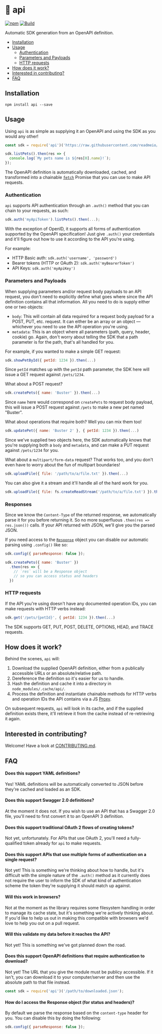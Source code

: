 # 🚀 api

[![npm](https://img.shields.io/npm/v/api)](https://npm.im/api) [![Build](https://github.com/readmeio/api/workflows/CI/badge.svg)](https://github.com/readmeio/api)

Automatic SDK generation from an OpenAPI definition.

* [Installation](#installation)
* [Usage](#usage)
    * [Authentication](#authentication)
    * [Parameters and Payloads](#parameters-and-payloads)
    * [HTTP requests](#http-requests)
* [How does it work?](#how-does-it-work)
* [Interested in contributing?](#interested-in-contributing)
* [FAQ](#faq)

## Installation
```
npm install api --save
```

## Usage
Using `api` is as simple as supplying it an OpenAPI and using the SDK as you would any other!

```js
const sdk = require('api')('https://raw.githubusercontent.com/readmeio/oas/master/packages/examples/3.0/json/petstore.json');

sdk.listPets().then(res => {
  console.log(`My pets name is ${res[0].name}!`);
});
```

The OpenAPI definition is automatically downloaded, cached, and transformed into a chainable [`fetch`](https://developer.mozilla.org/en-US/docs/Web/API/Fetch_API) Promise that you can use to make API requests.

### Authentication
`api` supports API authentication through an `.auth()` method that you can chain to your requests, as such:

```js
sdk.auth('myApiToken').listPets().then(...);
```

With the exception of OpenID, it supports all forms of authentication supported by the OpenAPI specification! Just give `.auth()` your credentials and it'll figure out how to use it according to the API you're using.

For example:

* HTTP Basic auth: `sdk.auth('username', 'password')`
* Bearer tokens (HTTP or OAuth 2): `sdk.auth('myBearerToken')`
* API Keys: `sdk.auth('myApiKey')`

### Parameters and Payloads
When supplying parameters and/or request body payloads to an API request, you don't need to explicitly define what goes where since the API definition contains all that information. All you need to do is supply either one or two objects:

* `body`: This will contain all data required for a request body payload for a POST, PUT, etc. request. It can either be an array or an object — whichever you need to use the API operation you're using.
* `metadata`: This is an object where all parameters (path, query, header, cookie) go. Again, don't worry about telling the SDK that a path parameter is for the path, that's all handled for you.

For example, if you wanted to make a simple GET request:

```js
sdk.showPetById({ petId: 1234 }).then(...)
```

Since `petId` matches up with the `petId` path parameter, the SDK here will issue a GET request against `/pets/1234`.

What about a POST request?

```js
sdk.createPets({ name: 'Buster' }).then(...)
```

Since `name` here would correspond on `createPets` to request body payload, this will issue a POST request against `/pets` to make a new pet named "Buster".

What about operations that require both? Well you can mix them too!

```js
sdk.updatePet({ name: 'Buster 2' }, { petId: 1234 }).then(...)
```

Since we've supplied two objects here, the SDK automatically knows that you're supplying both a `body` and `metadata`, and can make a PUT request against `/pets/1234` for you.

What about a `multipart/form-data` request? That works too, and you don't even have to worry about the fun of multipart boundaries!

```js
sdk.uploadFile({ file: '/path/to/a/file.txt' }).then(...)
```

You can also give it a stream and it'll handle all of the hard work for you.

```js
sdk.uploadFile({ file: fs.createReadStream('/path/to/a/file.txt') }).then(...)
```

### Responses
Since we know the `Content-Type` of the returned response, we automatically parse it for you before returning it. So no more superfluous `.then(res => res.json())` calls. If your API returned with JSON, we'll give you the parsed JSON.

If you need access to the [`Response`](https://developer.mozilla.org/en-US/docs/Web/API/Response) object you can disable our automatic parsing using `.config()` like so:

```js
sdk.config({ parseResponse: false });

sdk.createPets({ name: 'Buster' })
  .then(res => {
    // `res` will be a Response object
    // so you can access status and headers
  })
```

### HTTP requests
If the API you're using doesn't have any documented operation IDs, you can make requests with HTTP verbs instead:

```js
sdk.get('/pets/{petId}', { petId: 1234 }).then(...)
```

The SDK supports GET, PUT, POST, DELETE, OPTIONS, HEAD, and TRACE requests.

## How does it work?
Behind the scenes, `api` will:

1. Download the supplied OpenAPI definition, either from a publically accessible URLs or an absolute/relative path.
2. Dereference the definition so it's easier for us to handle.
3. Hash the definition and cache it into a directory in `node_modules/.cache/api/`.
4. Process the definition and instantiate chainable methods for HTTP verbs and operation IDs the API contains via a JS [Proxy](https://developer.mozilla.org/en-US/docs/Web/JavaScript/Reference/Global_Objects/Proxy).

On subsequent requests, `api` will look in its cache, and if the supplied definition exists there, it'll retrieve it from the cache instead of re-retrieving it again.

## Interested in contributing?
Welcome! Have a look at [CONTRIBUTING.md](CONTRIBUTING.md).

## FAQ
#### Does this support YAML definitions?
Yes! YAML definitions will be automatically converted to JSON before they're cached and loaded as an SDK.

#### Does this support Swagger 2.0 definitions?
At the moment it does not. If you wish to use an API that has a Swagger 2.0 file, you'll need to first convert it to an OpenAPI 3 definition.

#### Does this support traditional OAuth 2 flows of creating tokens?
Not yet, unfortunately. For APIs that use OAuth 2, you'll need a fully-qualified token already for `api` to make requests.

#### Does this support APIs that use multiple forms of authentication on a single request?
Not yet! This is something we're thinking about how to handle, but it's difficult with the simple nature of the `.auth()` method as it currently does not require the user to inform the SDK of what kind of authentication scheme the token they're supplying it should match up against.

#### Will this work in browsers?
Not at the moment as the library requires some filesystem handling in order to manage its cache state, but it's something we're actively thinking about. If you'd like to help us out in making this compatible with browsers we'd love to help you out on a pull request.

#### Will this validate my data before it reaches the API?
Not yet! This is something we've got planned down the road.

#### Does this support OpenAPI definitions that require authentication to download?
Not yet! The URL that you give the module must be publicy accessible. If it isn't, you can download it to your computer/server and then use the absolute path to that file instead.

```js
const sdk = require('api')('/path/to/downloaded.json');
```

#### How do I access the Response object (for status and headers)?
By default we parse the response based on the `content-type` header for you. You can disable this by doing the following:

```js
sdk.config({ parseResponse: false });
```
